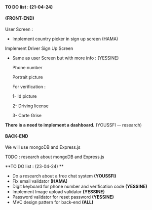 #### TO DO list : (21-04-24)  

#### (FRONT-END)  

User Screen : 

- Implement country picker in sign up screen (HAMA)

Implement Driver Sign Up Screen

* Same as user Screen but with more info : (YESSINE)

  Phone number

  Portrait picture

  For verification : 

     1- Id picture 

     2- Driving license

     3- Carte Grise

**There is a need to implement a dashboard.** (YOUSSFI -- research)

#### BACK-END 

We will use mongoDB and Express.js

TODO : research about mongoDB and Express.js 



**TO DO list : (23-04-24)  **

* Do a research about a free chat system **(YOUSSFI)**
* Fix email validator **(HAMA)**
* Digit keyboard for phone number and verification code **(YESSINE)**
* Implement Image upload validator  **(YESSINE)**
* Password validator for reset password **(YESSINE)**
* MVC design pattern for back-end **(ALL)**

